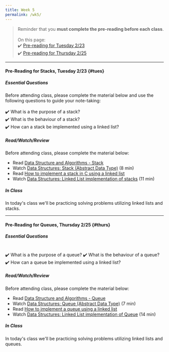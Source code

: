 ```yaml
---
title: Week 5
permalink: /wk5/
---
```


> Reminder that you **must complete the pre-reading before each class**.
<br><br>
On this page:  
✔️ [Pre-reading for Tuesday 2/23](#tues)  
✔️ [Pre-reading for Thursday 2/25](#thurs)

---

#### Pre-Reading for Stacks, Tuesday 2/23 {#tues}

##### Essential Questions
Before attending class, please complete the material below and use the following questions to guide your note-taking:  
<br>
✔️ What is a the purpose of a stack?  
✔️ What is the behaviour of a stack?  
✔️ How can a stack be implemented using a linked list?  

##### Read/Watch/Review
Before attending class, please complete the material below:
- Read [Data Structure and Algorithms - Stack](https://www.tutorialspoint.com/data_structures_algorithms/stack_algorithm.htm)
- Watch [Data Structures: Stack (Abstract Data Type)](https://www.youtube.com/watch?v=XSdXSmwb550) (8 min)
- Read [How to implement a stack in C using a linked list](https://www.educative.io/edpresso/how-to-implement-a-stack-in-c-using-a-linked-list)
- Watch [Data Structures: Linked List implementation of stacks](https://www.youtube.com/watch?v=MuwxQ2IB8lQ) (11 min)

##### In Class
In today's class we'll be practicing solving problems utilizing linked lists and stacks.

---

#### Pre-Reading for Queues, Thursday 2/25 {#thurs}

##### Essential Questions

<br>
✔️ What is a the purpose of a queue?  
✔️ What is the behaviour of a queue?  
✔️ How can a queue be implemented using a linked list?  

##### Read/Watch/Review
Before attending class, please complete the material below:
- Read [Data Structure and Algorithms - Queue](https://www.tutorialspoint.com/data_structures_algorithms/dsa_queue.htm)
- Watch [Data Structures: Queue (Abstract Data Type)](https://www.youtube.com/watch?v=PjQdvpWfCmE) (7 min)
- Read [How to implement a queue using a linked list](https://www.educative.io/edpresso/how-to-implement-a-queue-using-a-linked-list)
- Watch [Data Structures: Linked List implementation of Queue](https://www.youtube.com/watch?v=A5_XdiK4J8A) (14 min)

##### In Class
In today's class we'll be practicing solving problems utilizing linked lists and queues.